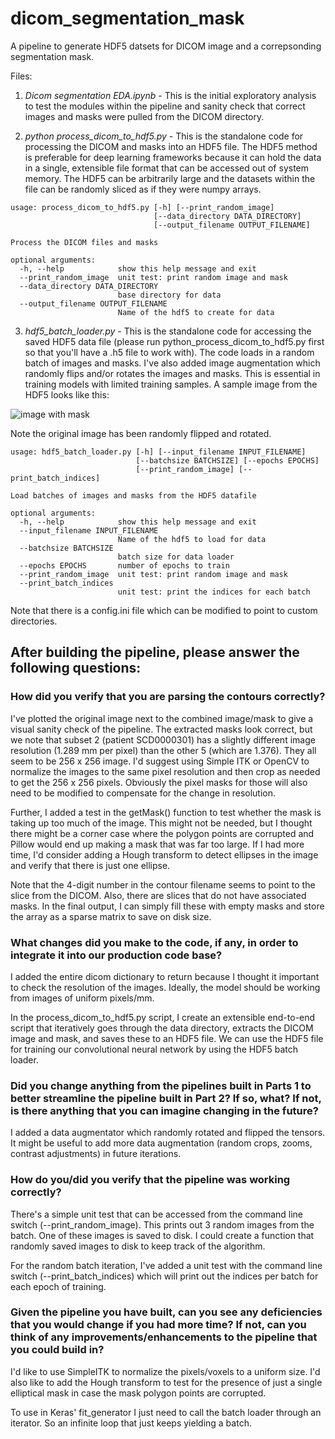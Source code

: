 # dicom_segmentation_mask
A pipeline to generate HDF5 datsets for DICOM image and a correpsonding segmentation mask.

Files:

1. *Dicom segmentation EDA.ipynb* - This is the initial exploratory analysis to test the modules within the pipeline and sanity check that correct images and masks were pulled from the DICOM directory.

2. *python process_dicom_to_hdf5.py* - This is the standalone code for processing the DICOM and masks into an HDF5 file. The HDF5 method is preferable for deep learning frameworks because it can hold the data in a single, extensible file format that can be accessed out of system memory. The HDF5 can be arbitrarily large and the datasets within the file can be randomly sliced as if they were numpy arrays. 

```
usage: process_dicom_to_hdf5.py [-h] [--print_random_image]
                                [--data_directory DATA_DIRECTORY]
                                [--output_filename OUTPUT_FILENAME]

Process the DICOM files and masks

optional arguments:
  -h, --help            show this help message and exit
  --print_random_image  unit test: print random image and mask
  --data_directory DATA_DIRECTORY
                        base directory for data
  --output_filename OUTPUT_FILENAME
                        Name of the hdf5 to create for data

```
  

3. *hdf5_batch_loader.py* - This is the standalone code for accessing the saved HDF5 data file (please run python_process_dicom_to_hdf5.py first so that you'll have a .h5 file to work with). The code loads in a random batch of images and masks. I've also added image augmentation which randomly flips and/or rotates the images and masks. This is essential in training models with limited training samples. A sample image from the HDF5 looks like this:

![image with mask](https://github.com/mas-dse-greina/dicom_segmentation_mask/blob/master/test_figure.png)

Note the original image has been randomly flipped and rotated.


```
usage: hdf5_batch_loader.py [-h] [--input_filename INPUT_FILENAME]
                            [--batchsize BATCHSIZE] [--epochs EPOCHS]
                            [--print_random_image] [--print_batch_indices]

Load batches of images and masks from the HDF5 datafile

optional arguments:
  -h, --help            show this help message and exit
  --input_filename INPUT_FILENAME
                        Name of the hdf5 to load for data
  --batchsize BATCHSIZE
                        batch size for data loader
  --epochs EPOCHS       number of epochs to train
  --print_random_image  unit test: print random image and mask
  --print_batch_indices
                        unit test: print the indices for each batch

```

Note that there is a config.ini file which can be modified to point to custom directories.

## After building the pipeline, please answer the following questions:

### How did you verify that you are parsing the contours correctly?

I've plotted the original image next to the combined image/mask to give a visual sanity check of the pipeline. The extracted masks look correct, but we note that subset 2 (patient SCD0000301) has a slightly different image resolution (1.289 mm per pixel) than the other 5 (which are 1.376). They all seem to be 256 x 256 image. I'd suggest using Simple ITK or OpenCV to normalize the images to the same pixel resolution and then crop as needed to get the 256 x 256 pixels. Obviously the pixel masks for those will also need to be modified to compensate for the change in resolution.

Further, I added a test in the getMask() function to test whether the mask is taking up too much of the image. This might not be needed, but I thought there might be a corner case where the polygon points are corrupted and Pillow would end up making a mask that was far too large. If I had more time, I'd consider adding a Hough transform to detect ellipses in the image and verify that there is just one ellipse.

Note that the 4-digit number in the contour filename seems to point to the slice from the DICOM. Also, there are slices that do not have associated masks. In the final output, I can simply fill these with empty masks and store the array as a sparse matrix to save on disk size.

### What changes did you make to the code, if any, in order to integrate it into our production code base?

I added the entire dicom dictionary to return because I thought it important to check the resolution of the images. Ideally, the model should be working from images of uniform pixels/mm.

In the process_dicom_to_hdf5.py script, I create an extensible end-to-end script that iteratively goes through the data directory, extracts the DICOM image and mask, and saves these to an HDF5 file. We can use the HDF5 file for training our convolutional neural network by using the HDF5 batch loader.

### Did you change anything from the pipelines built in Parts 1 to better streamline the pipeline built in Part 2? If so, what? If not, is there anything that you can imagine changing in the future?

I added a data augmentator which randomly rotated and flipped the tensors. It might be useful to add more data augmentation (random crops, zooms, contrast adjustments) in future iterations.

### How do you/did you verify that the pipeline was working correctly?

There's a simple unit test that can be accessed from the command line switch (--print_random_image). This prints out 3 random images from the batch. One of these images is saved to disk. I could create a function that randomly saved images to disk to keep track of the algorithm.

For the random batch iteration, I've added a unit test with the command line switch (--print_batch_indices) which will print out the indices per batch for each epoch of training.

### Given the pipeline you have built, can you see any deficiencies that you would change if you had more time? If not, can you think of any improvements/enhancements to the pipeline that you could build in?

I'd like to use SimpleITK to normalize the pixels/voxels to a uniform size. I'd also like to add the Hough transform to test for the presence of just a single elliptical mask in case the mask polygon points are corrupted.

To use in Keras' fit_generator I just need to call the batch loader through an iterator. So an infinite loop that just keeps yielding a batch.




